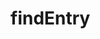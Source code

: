 # findEntry

<!-- TODO-START
TODO: Fill short description here.

## Type signature

TODO: Fill type signature down below.

```
any ⇒ any
```

## Examples

TODO: List at least one example down below.

```javascript
findEntry(); // ⇒ TODO
```

## Questions

TODO: List questions that may this function answers.
TODO-END -->
